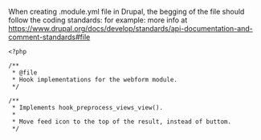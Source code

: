 When creating .module.yml file in Drupal, the begging of the file should follow the coding standards: for example:
more info at https://www.drupal.org/docs/develop/standards/api-documentation-and-comment-standards#file

```
<?php

/**
 * @file
 * Hook implementations for the webform module.
 */

/**
 * Implements hook_preprocess_views_view().
 *
 * Move feed icon to the top of the result, instead of buttom.
 */
 
 ```

